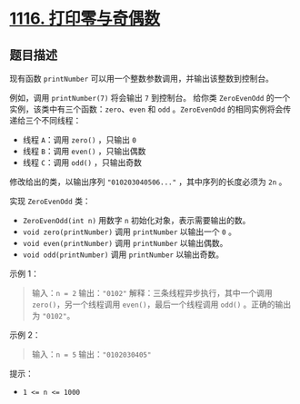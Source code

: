 # [1116. 打印零与奇偶数](https://leetcode.cn/problems/print-zero-even-odd)

## 题目描述

现有函数 `printNumber` 可以用一个整数参数调用，并输出该整数到控制台。

例如，调用 `printNumber(7)` 将会输出 `7` 到控制台。
给你类 `ZeroEvenOdd` 的一个实例，该类中有三个函数：`zero`、`even` 和 `odd` 。`ZeroEvenOdd` 的相同实例将会传递给三个不同线程：

* 线程 `A`：调用 `zero()` ，只输出 `0`
* 线程 `B`：调用 `even()` ，只输出偶数
* 线程 `C`：调用 `odd()` ，只输出奇数

修改给出的类，以输出序列 `"010203040506..."` ，其中序列的长度必须为 `2n` 。

实现 `ZeroEvenOdd` 类：

* `ZeroEvenOdd(int n)` 用数字 `n` 初始化对象，表示需要输出的数。
* `void zero(printNumber)` 调用 `printNumber` 以输出一个 `0` 。
* `void even(printNumber)` 调用 `printNumber` 以输出偶数。
* `void odd(printNumber)` 调用 `printNumber` 以输出奇数。

示例 1：

> 输入：`n = 2`
> 输出：`"0102"`
> 解释：三条线程异步执行，其中一个调用 `zero()`，另一个线程调用 `even()`，最后一个线程调用 `odd()` 。正确的输出为 `"0102"`。

示例 2：

> 输入：`n = 5`
> 输出：`"0102030405"`

提示：

* `1 <= n <= 1000`